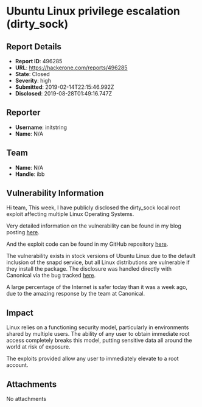 # Ubuntu Linux privilege escalation (dirty_sock)

## Report Details
- **Report ID**: 496285
- **URL**: https://hackerone.com/reports/496285
- **State**: Closed
- **Severity**: high
- **Submitted**: 2019-02-14T22:15:46.992Z
- **Disclosed**: 2019-08-28T01:49:16.747Z

## Reporter
- **Username**: initstring
- **Name**: N/A

## Team
- **Name**: N/A
- **Handle**: ibb

## Vulnerability Information
Hi team,
This week, I have publicly disclosed the dirty_sock local root exploit affecting multiple Linux Operating Systems.

Very detailed information on the vulnerability can be found in my blog posting [here](https://initblog.com/2019/dirty-sock/).

And the exploit code can be found in my GitHub repository [here](https://github.com/initstring/dirty_sock).

The vulnerability exists in stock versions of Ubuntu Linux due to the default inclusion of the snapd service, but all Linux distributions are vulnerable if they install the package. The disclosure was handled directly with Canonical via the bug tracked [here](https://bugs.launchpad.net/snapd/+bug/1813365).

A large percentage of the Internet is safer today than it was a week ago, due to the amazing response by the team at Canonical.

## Impact

Linux relies on a functioning security model, particularly in environments shared by multiple users. The ability of any user to obtain immediate root access completely breaks this model, putting sensitive data all around the world at risk of exposure.

The exploits provided allow any user to immediately elevate to a root account.

## Attachments
No attachments
